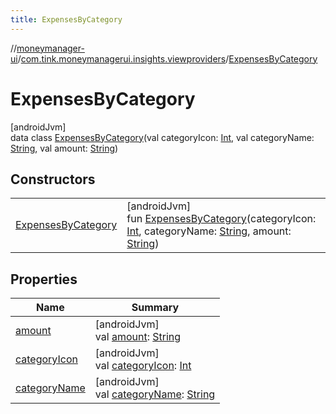 ```yaml
---
title: ExpensesByCategory
---
```

//[moneymanager-ui](../../../index.html)/[com.tink.moneymanagerui.insights.viewproviders](../index.html)/[ExpensesByCategory](index.html)



# ExpensesByCategory



[androidJvm]\
data class [ExpensesByCategory](index.html)(val categoryIcon: [Int](https://kotlinlang.org/api/latest/jvm/stdlib/kotlin/-int/index.html), val categoryName: [String](https://kotlinlang.org/api/latest/jvm/stdlib/kotlin/-string/index.html), val amount: [String](https://kotlinlang.org/api/latest/jvm/stdlib/kotlin/-string/index.html))



## Constructors


| | |
|---|---|
| [ExpensesByCategory](-expenses-by-category.html) | [androidJvm]<br>fun [ExpensesByCategory](-expenses-by-category.html)(categoryIcon: [Int](https://kotlinlang.org/api/latest/jvm/stdlib/kotlin/-int/index.html), categoryName: [String](https://kotlinlang.org/api/latest/jvm/stdlib/kotlin/-string/index.html), amount: [String](https://kotlinlang.org/api/latest/jvm/stdlib/kotlin/-string/index.html)) |


## Properties


| Name | Summary |
|---|---|
| [amount](amount.html) | [androidJvm]<br>val [amount](amount.html): [String](https://kotlinlang.org/api/latest/jvm/stdlib/kotlin/-string/index.html) |
| [categoryIcon](category-icon.html) | [androidJvm]<br>val [categoryIcon](category-icon.html): [Int](https://kotlinlang.org/api/latest/jvm/stdlib/kotlin/-int/index.html) |
| [categoryName](category-name.html) | [androidJvm]<br>val [categoryName](category-name.html): [String](https://kotlinlang.org/api/latest/jvm/stdlib/kotlin/-string/index.html) |

